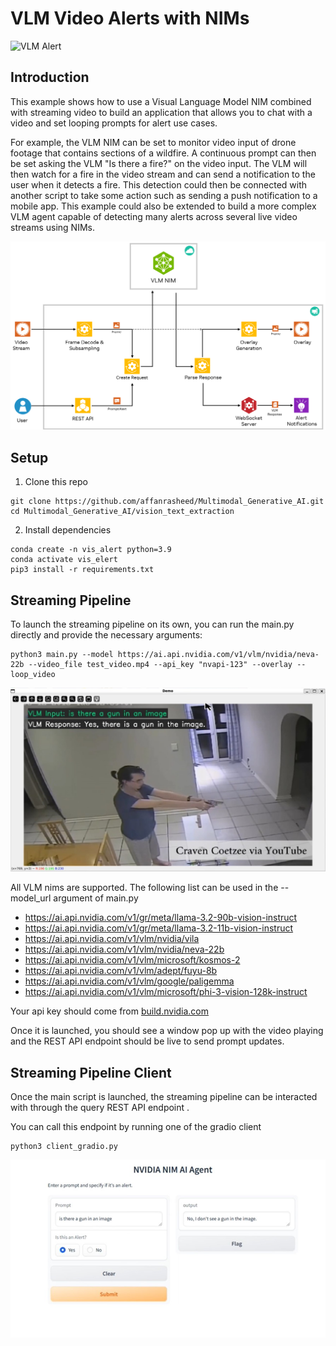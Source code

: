 # VLM Video Alerts with NIMs

![VLM Alert](readme_assets/vlm_alert.gif)

## Introduction

This example shows how to use a Visual Language Model NIM combined with streaming video to build an application that allows you to chat with a video and set looping prompts for alert use cases. 

For example, the VLM NIM can be set to monitor video input of drone footage that contains sections of a wildfire. A continuous prompt can then be set asking the VLM "Is there a fire?" on the video input. The VLM will then watch for a fire in the video stream and can send a notification to the user when it detects a fire. This detection could then be connected with another script to take some action such as sending a push notification to a mobile app. This example could also be extended to build a more complex VLM agent capable of detecting many alerts across several live video streams using NIMs. 

![VLM Streaming Arch Diagram](readme_assets/vlm_streaming_arch_diagram.png)

## Setup 
1. Clone this repo 
```
git clone https://github.com/affanrasheed/Multimodal_Generative_AI.git
cd Multimodal_Generative_AI/vision_text_extraction
```
2. Install dependencies
```
conda create -n vis_alert python=3.9
conda activate vis_elert
pip3 install -r requirements.txt
```

## Streaming Pipeline
To launch the streaming pipeline on its own, you can run the main.py directly and provide the necessary arguments:

```
python3 main.py --model https://ai.api.nvidia.com/v1/vlm/nvidia/neva-22b --video_file test_video.mp4 --api_key "nvapi-123" --overlay --loop_video
```

![VLM Output Example](readme_assets/query_example.jpg)


All VLM nims are supported. The following list can be used in the --model_url argument of main.py 

- https://ai.api.nvidia.com/v1/gr/meta/llama-3.2-90b-vision-instruct
- https://ai.api.nvidia.com/v1/gr/meta/llama-3.2-11b-vision-instruct
- https://ai.api.nvidia.com/v1/vlm/nvidia/vila
- https://ai.api.nvidia.com/v1/vlm/nvidia/neva-22b
- https://ai.api.nvidia.com/v1/vlm/microsoft/kosmos-2
- https://ai.api.nvidia.com/v1/vlm/adept/fuyu-8b
- https://ai.api.nvidia.com/v1/vlm/google/paligemma
- https://ai.api.nvidia.com/v1/vlm/microsoft/phi-3-vision-128k-instruct


Your api key should come from [build.nvidia.com](http://build.nvidia.com) 

Once it is launched, you should see a window pop up with the video playing and the REST API endpoint should be live to send prompt updates.

## Streaming Pipeline Client
Once the main script is launched, the streaming pipeline can be interacted with through the query REST API endpoint .  

You can call this endpoint by running one of the gradio client
```
python3 client_gradio.py
```
![Gradio Client](readme_assets/gradio_client_example.jpg)



